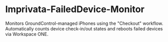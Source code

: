 # Imprivata-FailedDevice-Monitor
Monitors GroundControl-managed iPhones using the "Checkout" workflow. Automatically counts device check-in/out states and reboots failed devices via Workspace ONE.
